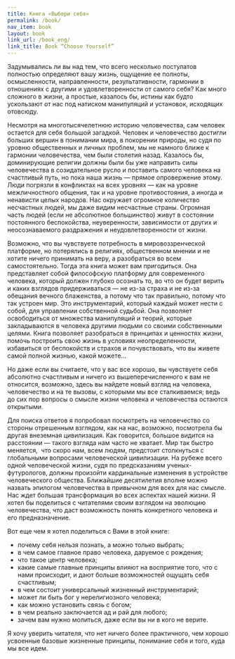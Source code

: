 ```yaml
---
title: Книга «Выбери себя»
permalink: /book/
nav_item: book
layout: book
link_url: /book_eng/
link_title: Book “Choose Yourself”
---
```


Задумывались ли вы над тем, что всего несколько постулатов полностью определяют вашу жизнь, ощущение ее полноты,
осмысленности, направленности, результативности, гармонии в отношениях с другими и удовлетворенности от самого
себя? Как много сложного в жизни, а простые, казалось бы, истины как будто ускользают от нас под натиском
манипуляций и установок, исходящих отовсюду.

Несмотря на многотысячелетнюю историю человечества, сам человек остается для себя большой загадкой. Человек и
человечество достигли больших вершин в понимании мира, в покорении природы, но судя по уровню общественных и
личных проблем, мы не намного ближе к гармонии человечества, чем были столетия назад. Казалось бы, доминирующие
религии должны были бы уже направить силы человечества в созидательное русло и поставить самого человека на
счастливый путь, но пока наша жизнь — прямое опровержение этому. Люди погрязли в конфликтах на всех уровнях —
как на уровне межличностного общения, так и на уровне противостояния, а иногда и ненависти целых народов. Нас
окружает огромное количество несчастных людей, мы даже видим несчастные страны. Огромная часть людей (если не
абсолютное большинство) живут в состоянии постоянного беспокойства, неуверенности, зависимости от других и
неосознаваемого раздражения и неудовлетворенности от жизни.

Возможно, что вы чувствуете потребность в мировоззренческой платформе, но потерялись в религиях, общественном
мнении и не хотите ничего принимать на веру, а разобраться во всем самостоятельно. Тогда эта книга может вам
пригодиться. Она представляет собой философскую платформу для современного человека, который должен глубоко
осознать то, во что он будет верить и каких взглядов придерживаться — не из-за страха и не из-за обещания
вечного блаженства, а потому что так правильно, потому что так устроен мир. Это инструментарий, который каждый
может нести с собой, для управлении собственной судьбой. Она позволяет освободиться от множества манипуляций и
теорий, которые закладываются в человека другими людьми со своими собственными целями. Книга позволяет
разобраться в принципах и ценностях жизни, помочь построить свою жизнь в условиях неопределенности, избавиться
от беспокойств и страхов и почувствовать, что вы живете самой полной жизнью, какой можете…

Но даже если вы считаете, что у вас все хорошо, вы чувствуете себя абсолютно счастливым и ничего из
вышеперечисленного к вам не относится, возможно, здесь вы найдете новый взгляд на человека, человечество и на те
вызовы, с которыми мы все сталкиваемся; ведь до сих пор вопросы о смысле жизни человека и человечества остаются
открытыми.

Для поиска ответов я попробовал посмотреть на человечество со стороны отрешенным взглядом, как на нас, возможно,
посмотрела бы другая внеземная цивилизация. Как говорится, большое видится на расстоянии — такого взгляда нам
часто не хватает. Мир так быстро меняется,  что скоро нам, всем людям, предстоит столкнуться с глобальными
вопросами человеческой цивилизации. На рубеже всего одной человеческой жизни, судя по предсказаниям
ученых-футурологов, должны произойти кардинальные изменения в устройстве человеческого общества. Ближайшие
десятилетия вполне можно назвать эпилогом человечества в привычном для всех для нас смысле. Нас ждет большая
трансформация во всех аспектах нашей жизни. Я хотел бы поделиться с читателями своим взглядом на эволюцию
человечества, что даст возможность понять конкретного человека и его предназначение.

Вот еще чем я хотел поделиться с Вами в этой книге:

* почему себя нельзя познать, а можно только выбрать;
* в чем самое главное право человека, даруемое с рождения;
* что такое центр человека;
* какие самые главные принципы влияют на восприятие того, что с нами происходит, и дают больше возможностей ощущать 
  себя счастливым;
* в чем состоит универсальный жизненный инструментарий;
* может ли быть бог у нерелигиозного человека;
* как можно установить связь с богом;
* в чем реально заключается ад и рай для любого;
* зачем вам нужно молиться, даже если вы ни в кого не верите.

Я хочу уверить читателя, что нет ничего более практичного, чем хорошо усвоенные базовые
жизненные принципы, понимание себя и того, куда мы все идем.
